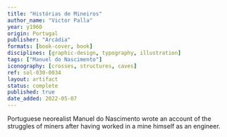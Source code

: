```yaml
---
title: "Histórias de Mineiros"
author_name: "Victor Palla"
year: y1960
origin: Portugal
publisher: "Arcádia"
formats: [book-cover, book]
disciplines: [graphic-design, typography, illustration]
tags: ["Manuel do Nascimento"]
iconography: [crosses, structures, caves]
ref: sol-030-0034
layout: artifact
status: complete
published: true
date_added: 2022-05-07
---
```


Portuguese neorealist Manuel do Nascimento wrote an account of the struggles of miners after having worked in a mine himself as an engineer.
